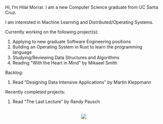Hi, I’m Hilal Morrar. I am a new Computer Science graduate from UC Santa Cruz.

I am interested in Machine Learning and Distributed/Operating Systems.

Currently working on the following project(s):
1. Applying to new graduate Software Engineering positions
1. Building an Operating System in Rust to learn the programming language
1. Studying/Reviewing Data Structures and Algorithms
1. Reading "With the Heart in Mind" by Mikaeel Smith

Backlog:
1. Read "Designing Data Intensive Applications" by Martin Kleppmann

Recently completed projects:
1. Read "The Last Lecture" by Randy Pausch

<p align="center">
  <br>
  <img src="https://github-readme-stats.vercel.app/api/top-langs/?username=hamorrar&langs_count=10&theme=dark">
</p>
